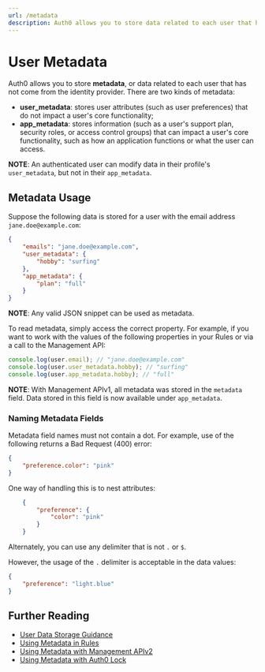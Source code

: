 ```yaml
---
url: /metadata
description: Auth0 allows you to store data related to each user that has not come from the identity provider as either of two kinds of metadata.
---
```


# User Metadata

Auth0 allows you to store **metadata**, or data related to each user that has not come from the identity provider. There are two kinds of metadata:

* **user\_metadata**: stores user attributes (such as user preferences) that do not impact a user's core functionality;
* **app\_metadata**: stores information (such as a user's support plan, security roles, or access control groups) that can impact a user's core functionality, such as how an application functions or what the user can access.

**NOTE**: An authenticated user can modify data in their profile's `user_metadata`, but not in their `app_metadata`.

## Metadata Usage

Suppose the following data is stored for a user with the email address `jane.doe@example.com`:

```json
{
    "emails": "jane.doe@example.com",
    "user_metadata": {
        "hobby": "surfing"
    },
    "app_metadata": {
        "plan": "full"
    }
}
```

**NOTE**: Any valid JSON snippet can be used as metadata.

To read metadata, simply access the correct property. For example, if you want to work with the values of the following properties in your Rules or via a call to the Management API:

```js
console.log(user.email); // "jane.doe@example.com"
console.log(user.user_metadata.hobby); // "surfing"
console.log(user.app_metadata.hobby); // "full"
```

**NOTE**: With Management APIv1, all metadata was stored in the `metadata` field. Data stored in this field is now available under `app_metadata`.

### Naming Metadata Fields

Metadata field names must not contain a dot. For example, use of the following returns a Bad Request (400) error:

```json
{
    "preference.color": "pink"
}
```

One way of handling this is to nest attributes:

```json
    {
        "preference": {
            "color": "pink"
        }
    }
```

Alternately, you can use any delimiter that is not  `.` or `$`.

However, the usage of the `.` delimiter is acceptable in the data values:

```json
{
    "preference": "light.blue"
}
```

## Further Reading

* [User Data Storage Guidance](/user-profile/user-data-storage)
* [Using Metadata in Rules](/metadata/rules)
* [Using Metadata with Management APIv2](/metadata/apiv2)
* [Using Metadata with Auth0 Lock](/metadata/lock)
